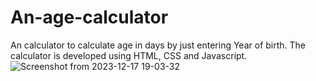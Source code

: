 # An-age-calculator
An calculator to calculate age in days by just entering Year of birth. The calculator is developed using HTML, CSS and Javascript.
![Screenshot from 2023-12-17 19-03-32](https://github.com/ShadrackMwema/An-age-calculator/assets/143826609/b279c578-e979-4540-a856-3c5f1438cd61)

